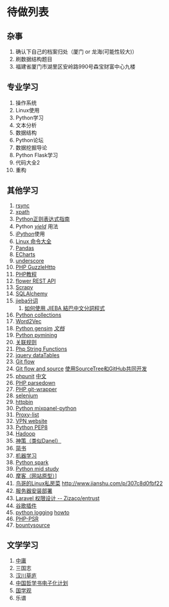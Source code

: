 # 待做列表 #

## 杂事 ##
1. 确认下自己的档案归处（厦门 or 龙海(可能性较大)）
2. 刷数据结构题目
3. 福建省厦门市湖里区安岭路990号森宝财富中心九楼

## 专业学习 ##
1. 操作系统
2. Linux使用
3. Python学习
4. 文本分析
5. 数据结构
6. Python论坛
7. 数据挖掘导论
8. Python Flask学习
9. 代码大全2
10. 重构

## 其他学习 ##
1. [rsync](https://rsync.samba.org/)
2. [xpath](http://www.w3school.com.cn/xpath/index.asp)
3. [Python正则表达式指南](http://www.cnblogs.com/huxi/archive/2010/07/04/1771073.html)
4. Python [_yield_](http://pyzh.readthedocs.org/en/latest/the-python-yield-keyword-explained.html) 用法
5. [iPython](http://z42.readthedocs.org/zh/latest/devtools/ipython.html)使用
6. [Linux 命令大全](http://www.runoob.com/linux/linux-command-manual.html)
7. [Pandas](http://pandas.pydata.org/pandas-docs/stable/tutorials.html)
8. [ECharts](http://echarts.baidu.com/doc/doc.html)
9. [underscore](http://underscorejs.org/)
10. [PHP GuzzleHttp](http://guzzle.readthedocs.org/en/latest/overview.html)
11. [PHP教程](http://www.runoob.com/php/php-tutorial.html)
12. [flower REST API](http://nbviewer.ipython.org/github/mher/flower/blob/master/docs/api.ipynb)
13. [Scrapy](http://doc.scrapy.org/en/1.0/index.html) 
14. [SQLAlchemy](http://docs.sqlalchemy.org/en/rel_1_0/)
15. [jieba分词](https://github.com/fxsjy/jieba)
    1. [如何使用 JIEBA 結巴中文分詞程式](http://blog.fukuball.com/ru-he-shi-yong-jieba-jie-ba-zhong-wen-fen-ci-cheng-shi/)
16. [Python collections](https://docs.python.org/2/library/collections.html#module-collections)
17. [Word2Vec](https://github.com/danielfrg/word2vec)
18. [Python gensim](https://github.com/piskvorky/gensim) [_文档_](https://radimrehurek.com/gensim/tutorial.html#) 
19. [Python pymining](https://github.com/bartdag/pymining)
20. [关联规则](http://baike.baidu.com/view/1076817.htm)
21. [Php String Functions](http://php.net/manual/en/ref.strings.php)
22. [jquery dataTables](https://www.datatables.net/)
23. [Git flow](https://github.com/nvie/gitflow)
24. [Git flow and source](https://github.com/GSoft-SharePoint/Dynamite/wiki/Getting-started-with-SourceTree,-Git-and-git-flow)         [使用SourceTree和GitHub共同开发](http://www.cnblogs.com/duger/p/3496495.html)
25. [phpunit](https://phpunit.de/getting-started.html) [中文](https://phpunit.de/manual/current/zh_cn/incomplete-and-skipped-tests.html#incomplete-and-skipped-tests.incomplete-tests)
26. [PHP parsedown](https://github.com/erusev/parsedown)
27. [PHP git-wrapper](https://github.com/cpliakas/git-wrapper)
28. [selenium](https://github.com/SeleniumHQ/selenium/)
29. [httpbin](http://httpbin.org/)
30. [Python mixpanel-python](https://github.com/mixpanel/mixpanel-python)
31. [Proxy-list](http://ipaddress.com/proxy-list/)
32. [VPN website](https://www.hidemyass.com/)
33. [Python PEP8](https://www.python.org/dev/peps/pep-0008/)
34. [Hadoop](http://hadoop.apache.org/docs/r2.6.1/index.html)
35. [神策（类似Danel）](http://sensorsdata.cn/index.html)
36. [简书](http://www.jianshu.com/)
37. [机器学习](https://github.com/ty4z2008/Qix/blob/master/dl.md)
38. [Python spark](http://spark.apache.org/docs/latest/api/python/index.html)
39. [Python mid study](http://spark.apache.org/docs/latest/api/python/index.html)
40. [摩客（网站原型）](https://www.mockplus.cn/)]
41. [鸟哥的Linux私房菜](http://vbird.dic.ksu.edu.tw/linux_basic/linux_basic.php) http://www.jianshu.com/p/307c8d0fbf22
42. [服务器安装部署](https://github.com/huanghua581/laravel-getting-started/wiki/Ubuntu-14.04-%E4%B8%8A%E4%BD%BF%E7%94%A8-Nginx-%E9%83%A8%E7%BD%B2-Laravel)
43. [Laravel 权限设计 -- Zizaco/entrust](https://github.com/Zizaco/entrust)
44. [谷歌插件](http://www.zhihu.com/question/19594682)
45. [python logging](https://docs.python.org/2/library/logging.html) [howto](https://docs.python.org/2/howto/logging.html)
46. [PHP-PSR](https://github.com/PizzaLiu/PHP-FIG)
47. [bountysource]()

## 文学学习 ##
1. [中庸 ](http://ctext.org/liji/zhong-yong/zhs)
2. 三国志 
  1. [汉川草庐](http://www.sidneyluo.net/a/a04/a04.htm) 
  2. [中国哲学书电子化计划](http://ctext.org/text.pl?node=601875&if=gb&remap=gb)
  3. [国学观](http://www.guoxue.com/shibu/24shi/sangzz/sgzzml.htm)
3. 乐谱
